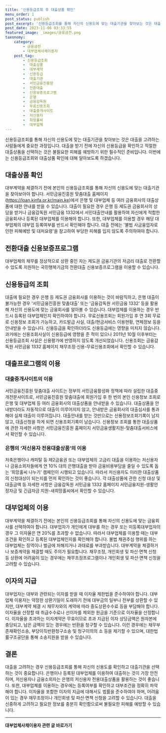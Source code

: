 ```yaml
---
title: '신용등급조회 후 대출상품 확인'
menu_order: 1
post_status: publish
post_excerpt: '신용등급조회를 통해 자신의 신용도에 맞는 대출기관을 찾아보는 것은 대출을 고려하는 사람들에게 중요한 과정입니다. 대출을 받기 전에 자신의 신용등급을 확인하고 적절한 대출상품을 선택하는 것은 불필요한 피해를 예방하기 위한 필수적인 준비입니다. 이번에는 신용등급조회와 대출상품 확인에 대해 알아보도록 하겠습니다.'
post_date: 2023-11-06 03:33:55
featured_image: _images/금융금전.png
taxonomy:
    category:
        - 금융금전
        - 대부업체사채이용자
    post_tag:
        - 신용등급조회
        -  대출상품
        -  대부계약
        -  신용등급
        -  대출기관
        -  서민금융진흥원
        -  전환대출
        -  신용보증프로그램
        -  은행
        -  금융감독원
        -  무료신용조회
        -  대출중개사이트
        -  저신용자
        -  희망홀씨
        -  대부업체
---
```


신용등급조회를 통해 자신의 신용도에 맞는 대출기관을 찾아보는 것은 대출을 고려하는 사람들에게 중요한 과정입니다. 대출을 받기 전에 자신의 신용등급을 확인하고 적절한 대출상품을 선택하는 것은 불필요한 피해를 예방하기 위한 필수적인 준비입니다. 이번에는 신용등급조회와 대출상품 확인에 대해 알아보도록 하겠습니다.

## 대출상품 확인
대부계약을 체결하기 전에 본인의 신용등급조회를 통해 자신의 신용도에 맞는 대출기관을 찾아보아야 합니다. 서민금융진흥원 맞춤대출 홈페이지(https://loan.kinfa.or.kr/main.ke)에서 은행 및 대부업체 등 여러 금융회사의 대출상품에 대한 안내를 받을 수 있습니다. 대출이 필요한 경우 은행 등 제도권 금융회사의 상담을 받거나 금융감독원 서민금융 1332에서 서민대출안내를 활용하여 자신에게 적합한 금융회사나 등록된 대부업체를 이용해야 합니다. 또한, 대부업체를 이용할 경우 해당 대부업체의 대부업 등록여부를 반드시 확인해야 합니다. 대출 전에는 '불법 사금융업자로 인한 피해예방 및 대처요령'을 참고하여 부당한 피해를 입지 않도록 주의하여야 합니다.

## 전환대출 신용보증프로그램
대부업체의 채무를 정상적으로 상환 중인 자는 제도권 금융기관의 저금리 대출로 전환할 수 있도록 지원하는 국민행복기금의 전환대출 신용보증프로그램을 이용할 수 있습니다.

## 신용등급의 조회
대출에 필요한 경우 은행 등 제도권 금융회사를 이용하는 것이 바람직하고, 은행 대출이 불가능한 경우 '서민금융진흥원 맞춤대출' 또는 ‘금융감독원 서민금융 1332’ 등을 활용해 자신의 신용도에 맞는 금융회사를 알아볼 수 있습니다. 대부업체를 이용하는 경우 반드시 등록된 대부업체인지 확인하여야 합니다. 무료신용조회는 회원가입 후 연 3회 무료로 신용정보 조회가 가능하고, 카드발급 사실, 대출/현금서비스 이용현황, 연체정보 등을 안내받을 수 있습니다. 신용등급을 확인하더라도 신용등급에는 영향을 미치지 않습니다. 과거에는 신용조회사실이 신용등급에 영향을 준 적이 있으나 2011년 10월 이후부터는 신용등급조회 사실은 신용평가에 반영하지 않도록 개선되었습니다. 신용조회는 금융감독원 서민금융 1332 홈페이지 채무조정·신용-무료신용조회에서 확인할 수 있습니다.

## 대출프로그램의 이용
### 대출중개사이트의 이용
서민금융진흥원 맞춤대출 사이트는 정부의 서민금융활성화 정책에 따라 설립한 대출중개전문사이트로, 서민금융진흥원 맞춤대출에 회원가입 후 한 번의 본인 신용정보 조회로 은행 및 대부업체 등 여러 금융회사의 대출상품을 안내받을 수 있습니다. 대출상품을 안내받더라도 자동적으로 대출이 이루어지지 않고, 안내받은 금융회사의 대출심사를 통과해야 실제 대출이 이루어집니다. 대출안내를 받는 것만으로는 신용정보조회기록이 남지 않고, 대출신청을 하게 되면 신용조회기록이 남습니다. 신용정보 조회를 통한 대출상품에 관한 자세한 사항은 서민금융진흥원 홈페이지 서민금융생활지원-맞춤대출서비스에서 확인할 수 있습니다.

### 은행의 ‘저신용자 전용대출상품’의 이용
저축은행이나 캐피탈 등 제2금융권 또는 대부업체의 고금리 대출을 이용하는 저신용자나 금융소외자들에게 연 10% 대의 은행대출을 받아 금융비용부담을 줄일 수 있도록 돕는 ‘희망홀씨 나누기’ 캠페인이 시행되고 있습니다. 따라서 저신용자도 이러한 대출상품의 신청대상이 되는지를 먼저 확인하는 것이 좋습니다. 각 대출상품에 관한 신청 대상 및 대출금액 등 자세한 사항은 금융감독원 서민금융 1332 홈페이지 서민금융지원-생활안정자금 및 긴급자금 지원-새희망홀씨에서 확인할 수 있습니다.

## 대부업체의 이용
대부계약을 체결하기 전에는 본인의 신용등급조회를 통해 자신의 신용도에 맞는 금융회사를 선택하여야 합니다. 대부업자가 개인에게 대부를 하는 경우 또는 미등록대부업자의 경우 그 이자율은 연 20%를 초과할 수 없습니다. 따라서 대부업체를 이용할 때는 대부조건을 확인하고 등록된 대부업체인지를 확인해야 합니다. 불법 채권추심 행위를 하는 대부업체는 징역이나 벌금에 처해지거나 과태료를 부과받습니다. 대부계약을 체결하거나 보증계약을 체결할 때도 주의가 필요합니다. 채무조정, 개인회생 및 파산·면책 신청 등 상환에 어려움이 있는 경우에는 채무조정프로그램이나 개인회생 및 파산·면책 신청을 고려할 수 있습니다.

## 이자의 지급
대부업자는 대부와 관련되는 이자를 받을 때 이자율 제한법을 준수하여야 합니다. 대부업체 이용자는 약정한 상환기일이 도래하기 전에 대부금의 일부나 전부를 상환할 수 있지만, 대부계약 체결 시 채무자와의 계약에 따라 중도상환수수료 등을 부담해야 합니다. 이자율을 산정할 때 취급수수료나 선이자를 제외한 원금을 기준으로 이자율을 산정합니다. 이자율을 초과하는 이자계약은 무효이므로 초과 지급된 이자 상당금액은 원자본에 충당되고, 남은 금액이 있는 경우에는 반환을 청구할 수 있습니다. 이런 경우에는 채무부 존재확인소송, 부당이득반환청구소송 및 청구이의의 소 등을 제기할 수 있으며, 대한법률구조공단을 통해 소송지원을 받을 수 있습니다.

## 결론
대출을 고려하는 경우 신용등급조회를 통해 자신의 신용도를 확인하고 대출기관을 선택하는 것이 중요합니다. 은행이나 등록된 대부업체를 이용하여 대출하는 것이 가장 안전하며, 저신용자나 금융소외자는 은행의 저신용자 전용대출상품을 활용하는 것이 좋습니다. 또한, 대부업체를 이용하는 경우에는 등록여부를 확인하고 대부조건을 정확히 파악해야 합니다. 이자율을 포함한 이자의 지급에 대해서도 법률을 준수하여야 하며, 어려움이 있는 경우 채무조정이나 개인회생 및 파산·면책 신청을 고려할 수 있습니다. 대출을 신중하게 고려하고 필요한 정보를 충분히 확인함으로써 불필요한 피해를 예방할 수 있습니다.
<!-- wp:separator -->
<hr class="wp-block-separator has-alpha-channel-opacity"/>
<!-- /wp:separator -->

<!-- wp:group {"backgroundColor":"base","layout":{"type":"constrained"}} -->
<div class="wp-block-group has-base-background-color has-background"><!-- wp:paragraph {"align":"center","fontSize":"medium"} -->
<p class="has-text-align-center has-large-font-size"><strong>대부업체사채이용자 관련 글 바로가기</strong></p>
<!-- /wp:paragraph -->


<!-- wp:latest-posts
{"categories":[{"id":13558,"count":19,"description":"","link":"https://uknowlaw.com/category/%eb%8c%80%eb%b6%80%ec%97%85%ec%b2%b4%ec%82%ac%ec%b1%84%ec%9d%b4%ec%9a%a9%ec%9e%90/","name":"대부업체사채이용자","slug":"대부업체사채이용자","taxonomy":"category","parent":0,"meta":[],"_links":{"self":[{"href":"https://uknowlaw.com/wp-json/wp/v2/categories/13558"}],"collection":[{"href":"https://uknowlaw.com/wp-json/wp/v2/categories"}],"about":[{"href":"https://uknowlaw.com/wp-json/wp/v2/taxonomies/category"}],"wp:post_type":[{"href":"https://uknowlaw.com/wp-json/wp/v2/posts?categories=13558"}],"curies":[{"name":"wp","href":"https://api.w.org/{rel}","templated":true}]}}],"postsToShow":100,"excerptLength":28,"postLayout":"grid","columns":2,"featuredImageAlign":"left","featuredImageSizeSlug":"large","fontSize":"small"} /--></div>
<!-- /wp:group -->